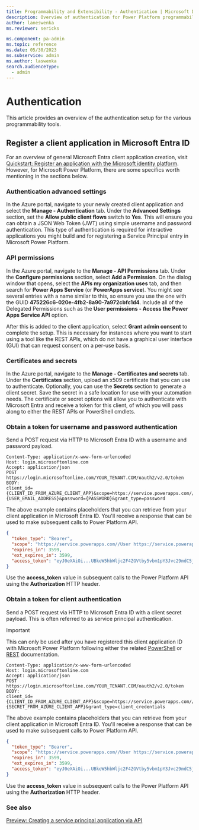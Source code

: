 ```yaml
---
title: Programmability and Extensibility - Authentication | Microsoft Docs
description: Overview of authentication for Power Platform programmability tools
author: laneswenka
ms.reviewer: sericks

ms.component: pa-admin
ms.topic: reference
ms.date: 05/30/2023
ms.subservice: admin
ms.author: laswenka
search.audienceType: 
  - admin
---
```


# Authentication
This article provides an overview of the authentication setup for the various programmability tools.

## Register a client application in Microsoft Entra ID
For an overview of general Microsoft Entra client application creation, visit [Quickstart: Register an application with the Microsoft identity platform](/azure/active-directory/develop/quickstart-register-app).  However, for Microsoft Power Platform, there are some specifics worth mentioning in the sections below. 

### Authentication advanced settings
In the Azure portal, navigate to your newly created client application and select the **Manage - Authentication** tab.  Under the **Advanced Settings** section, set the **Allow public client flows** switch to **Yes**.  This will ensure you can obtain a JSON Web Token (JWT) using simple username and password authentication.  This type of authentication is required for interactive applications you might build and for registering a Service Principal entry in Microsoft Power Platform.

### API permissions
In the Azure portal, navigate to the **Manage - API Permissions** tab.  Under the **Configure permissions** section, select **Add a Permission**.  On the dialog window that opens, select the **APIs my organization uses** tab, and then search for **Power Apps Service** (or **PowerApps service**).  You might see several entries with a name similar to this, so ensure you use the one with the GUID **475226c6-020e-4fb2-8a90-7a972cbfc1d4**.  Include all of the Delegated Permissions such as the **User permissions - Access the Power Apps Service API** option.

After this is added to the client application, select **Grant admin consent** to complete the setup.  This is necessary for instances where you want to start using a tool like the REST APIs, which do not have a graphical user interface (GUI) that can request consent on a per-use basis.

### Certificates and secrets
In the Azure portal, navigate to the **Manage - Certificates and secrets** tab.  Under the **Certificates** section, upload an x509 certificate that you can use to authenticate.  Optionally, you can use the **Secrets** section to generate a client secret.  Save the secret in a safe location for use with your automation needs.  The certificate or secret options will allow you to authenticate with Microsoft Entra and receive a token for this client, of which you will pass along to either the REST APIs or PowerShell cmdlets.  

### Obtain a token for username and password authentication
Send a POST request via HTTP to Microsoft Entra ID with a username and password payload.

```HTTP
Content-Type: application/x-www-form-urlencoded
Host: login.microsoftonline.com
Accept: application/json
POST https://login.microsoftonline.com/YOUR_TENANT.COM/oauth2/v2.0/token
BODY:
client_id={CLIENT_ID_FROM_AZURE_CLIENT_APP}&scope=https://service.powerapps.com//.default&username={USER_EMAIL_ADDRESS}&password={PASSWORD}&grant_type=password
```
The above example contains placeholders that you can retrieve from your client application in Microsoft Entra ID.  You'll receive a response that can be used to make subsequent calls to Power Platform API.

```JSON
{
  "token_type": "Bearer",
  "scope": "https://service.powerapps.com//User https://service.powerapps.com//.default",
  "expires_in": 3599,
  "ext_expires_in": 3599,
  "access_token": "eyJ0eXAiOi...UBkeW5hbWljc2F4ZGVtby5vbm1pY3Jvc29mdC5jb20iLCJ1dGkiOiI1Q1Fnb25PR0dreWlTc1I2SzR4TEFBIiwidmVyIjoiMS4wIn0.N_oCJiEz2tRU9Ls9nTmbZF914MyU_u7q6bIUJdhXd9AQM2ZK-OijiKtMGfvvVmTYZp4C6sgkxSt0mOGcpmvTSagSRDY92M2__p-pEuKqva5zxXXXmpC-t9lKYDlXRcKq1m5xv-q6buntnLrvZIdd6ReD3n3_pnGAa6OxU0s82f7DqAjSQgXR3hwq_NZOa0quCUN9X-TvpIYrJfVgQfVu0R189hWmUzbYpuoPrUMj2vQI_19gEHz_FryXolM4RMStugYrC0Z72ND5vFlGgvYhZfbWJRC6hGvQQin_eAASmmjLwhRBGMJd6IdbgEXAkFF2rFITFFtFY_4hrN3bvHsveg"
}
```

Use the **access_token** value in subsequent calls to the Power Platform API using the **Authorization** HTTP header.

### Obtain a token for client authentication
Send a POST request via HTTP to Microsoft Entra ID with a client secret payload. This is often referred to as service principal authentication. 

> [!Important]
> This can only be used after you have registered this client application ID with Microsoft Power Platform following either the related [PowerShell](./powershell-create-service-principal.md) or [REST](./powerplatform-api-create-service-principal.md) documentation.

```HTTP
Content-Type: application/x-www-form-urlencoded
Host: login.microsoftonline.com
Accept: application/json
POST https://login.microsoftonline.com/YOUR_TENANT.COM/oauth2/v2.0/token
BODY:
client_id={CLIENT_ID_FROM_AZURE_CLIENT_APP}&scope=https://service.powerapps.com//.default&client_secret={SECRET_FROM_AZURE_CLIENT_APP}&grant_type=client_credentials
```
The above example contains placeholders that you can retrieve from your client application in Microsoft Entra ID.  You'll receive a response that can be used to make subsequent calls to Power Platform API.

```JSON
{
  "token_type": "Bearer",
  "scope": "https://service.powerapps.com//User https://service.powerapps.com//.default",
  "expires_in": 3599,
  "ext_expires_in": 3599,
  "access_token": "eyJ0eXAiOi...UBkeW5hbWljc2F4ZGVtby5vbm1pY3Jvc29mdC5jb20iLCJ1dGkiOiI1Q1Fnb25PR0dreWlTc1I2SzR4TEFBIiwidmVyIjoiMS4wIn0.N_oCJiEz2tRU9Ls9nTmbZF914MyU_u7q6bIUJdhXd9AQM2ZK-OijiKtMGfvvVmTYZp4C6sgkxSt0mOGcpmvTSagSRDY92M2__p-pEuKqva5zxXXXmpC-t9lKYDlXRcKq1m5xv-q6buntnLrvZIdd6ReD3n3_pnGAa6OxU0s82f7DqAjSQgXR3hwq_NZOa0quCUN9X-TvpIYrJfVgQfVu0R189hWmUzbYpuoPrUMj2vQI_19gEHz_FryXolM4RMStugYrC0Z72ND5vFlGgvYhZfbWJRC6hGvQQin_eAASmmjLwhRBGMJd6IdbgEXAkFF2rFITFFtFY_4hrN3bvHsveg"
}
```

Use the **access_token** value in subsequent calls to the Power Platform API using the **Authorization** HTTP header.



### See also
[Preview: Creating a service principal application via API](powerplatform-api-create-service-principal.md)
